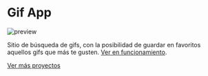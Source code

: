 # Gif App
![preview](https://user-images.githubusercontent.com/74142173/177207994-c76f5f40-f4d7-4a32-8733-d8c6958d6c4b.jpg)

Sitio de búsqueda de gifs, con la posibilidad de guardar en favoritos aquellos gifs que más te gusten.
[Ver en funcionamiento](https://gifapp-psi.vercel.app).

[Ver más proyectos](https://agmarcos.com)



